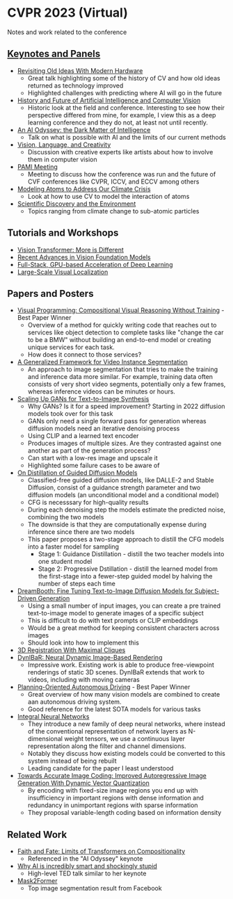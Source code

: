 # CVPR 2023 (Virtual)
Notes and work related to the conference

## [Keynotes and Panels](https://cvpr.thecvf.com/virtual/2023/eventlistwithbios/2023KeynotesPanels)

- [Revisiting Old Ideas With Modern Hardware](https://cvpr.thecvf.com/virtual/2023/invited-talk/23301)
  - Great talk highlighting some of the history of CV and how old ideas returned as technology improved
  - Highlighted challenges with predicting where AI will go in the future
- [History and Future of Artificial Intelligence and Computer Vision](https://cvpr.thecvf.com/virtual/2023/panel/23304)
  - Historic look at the field and conference. Interesting to see how their perspective differed from mine, for example, I view this as a deep learning conference and they do not, at least not until recently. 
- [An AI Odyssey: the Dark Matter of Intelligence](https://cvpr.thecvf.com/virtual/2023/invited-talk/23302)
  - Talk on what is possible with AI and the limits of our current methods
- [Vision, Language, and Creativity](https://cvpr.thecvf.com/virtual/2023/panel/23305)
  - Discussion with creative experts like artists about how to involve them in computer vision
- [PAMI Meeting](https://cvpr.thecvf.com/virtual/2023/panel/23564)
  - Meeting to discuss how the conference was run and the future of CVF conferences like CVPR, ICCV, and ECCV among others 
- [Modeling Atoms to Address Our Climate Crisis](https://cvpr.thecvf.com/virtual/2023/invited-talk/23303)
  - Look at how to use CV to model the interaction of atoms 
- [Scientific Discovery and the Environment](https://cvpr.thecvf.com/virtual/2023/panel/23306)
  - Topics ranging from climate change to sub-atomic particles

## Tutorials and Workshops
- [Vision Transformer: More is Different](https://cvpr.thecvf.com/virtual/2023/tutorial/18572)
- [Recent Advances in Vision Foundation Models](https://cvpr.thecvf.com/virtual/2023/tutorial/18558)
- [Full-Stack, GPU-based Acceleration of Deep Learning](https://cvpr.thecvf.com/virtual/2023/tutorial/18561)
- [Large-Scale Visual Localization](https://cvpr.thecvf.com/virtual/2023/tutorial/18551)

## Papers and Posters

- [Visual Programming: Compositional Visual Reasoning Without Training](https://cvpr.thecvf.com/virtual/2023/poster/22652) - Best Paper Winner
  - Overview of a method for quickly writing code that reaches out to services like object detection to complete tasks like "change the car to be a BMW" without building an end-to-end model or creating unique services for each task.
  - How does it connect to those services?
- [A Generalized Framework for Video Instance Segmentation](https://cvpr.thecvf.com/virtual/2023/poster/22446)
  -  An approach to image segmentation that tries to make the training and inference data more similar. For example, training data often consists of very short video segments, potentially only a few frames, whereas inference videos can be minutes or hours.
- [Scaling Up GANs for Text-to-Image Synthesis](https://cvpr.thecvf.com/virtual/2023/poster/22519)
  - Why GANs? Is it for a speed improvement? Starting in 2022 diffusion models took over for this task
  - GANs only need a single forward pass for generation whereas diffusion models need an iterative denoising process
  - Using CLIP and a learned text encoder
  - Produces images of multiple sizes. Are they contrasted against one another as part of the generation process?
  - Can start with a low-res image and upscale it
  - Highlighted some failure cases to be aware of
- [On Distillation of Guided Diffusion Models](https://cvpr.thecvf.com/virtual/2023/poster/21256)
  - Classified-free guided diffusion models, like DALLE-2 and Stable Diffusion, consist of a guidance strength parameter and two diffusion models (an unconditional model and a conditional model)
  - CFG is necesssary for high-quality results
  - During each denoising step the models estimate the predicted noise, combining the two models
  - The downside is that they are computationally expense during inference since there are two models
  - This paper proposes a two-stage approach to distill the CFG models into a faster model for sampling
    - Stage 1: Guidance Distillation - distill the two teacher models into one student model
    - Stage 2: Progressive Dstillation - distill the learned model from the first-stage into a fewer-step guided model by halving the number of steps each time
- [DreamBooth: Fine Tuning Text-to-Image Diffusion Models for Subject-Driven Generation](https://cvpr.thecvf.com/virtual/2023/poster/21256)
  - Using a small number of input images, you can create a pre trained text-to-image model to generate images of a specific subject
  - This is difficult to do with text prompts or CLIP embeddings
  - Would be a great method for keeping consistent characters across images
  - Should look into how to implement this
- [3D Registration With Maximal Cliques](https://cvpr.thecvf.com/virtual/2023/poster/22705)
- [DynIBaR: Neural Dynamic Image-Based Rendering](https://cvpr.thecvf.com/virtual/2023/poster/22802)
  - Impressive work. Existing work is able to produce free-viewpoint renderings of static 3D scenes. DynIBaR extends that work to videos, including with moving cameras
- [Planning-Oriented Autonomous Driving](https://cvpr.thecvf.com/virtual/2023/poster/22922) - Best Paper Winner
  - Great overview of how many vision models are combined to create aan autonomous driving system.
  - Good reference for the latest SOTA models for various tasks 
- [Integral Neural Networks](https://cvpr.thecvf.com/virtual/2023/poster/21686)
  - They introduce a new family of deep neural networks, where instead of the conventional representation of network layers as N-dimensional weight tensors, we use a continuous layer representation along the filter and channel dimensions.
  - Notably they discuss how existing models could be converted to this system instead of being rebuilt
  - Leading candidate for the paper I least understood
- [Towards Accurate Image Coding: Improved Autoregressive Image Generation With Dynamic Vector Quantization](https://cvpr.thecvf.com/virtual/2023/poster/22990)
  - By encoding with fixed-size image regions you end up with insufficiency in important regions with dense information and redundancy in unimportant regions with sparse information
  - They proposal variable-length coding based on information density

## Related Work
- [Faith and Fate: Limits of Transformers on Compositionality](https://arxiv.org/abs/2305.18654)
  - Referenced in the "AI Odyssey" keynote
- [Why AI is incredibly smart and shockingly stupid](https://www.ted.com/talks/yejin_choi_why_ai_is_incredibly_smart_and_shockingly_stupid/c?language=en)
  - High-level TED talk similar to her keynote 
- [Mask2Former](https://github.com/facebookresearch/Mask2Former)
  - Top image segmentation result from Facebook
